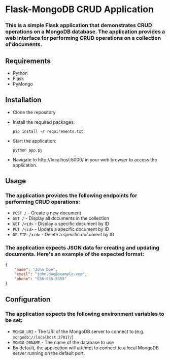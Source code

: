 # Flask-MongoDB CRUD Application
### This is a simple Flask application that demonstrates CRUD operations on a MongoDB database. The application provides a web interface for performing CRUD operations on a collection of documents.

## Requirements
* Python
* Flask
* PyMongo
  
## Installation
* Clone the repository
* Install the required packages: 
  
  `pip install -r requirements.txt`
* Start the application: 
  
  `python app.py`
* Navigate to http://localhost:5000/ in your web browser to access the application.

## Usage
### The application provides the following endpoints for performing CRUD operations:

* `POST /` - Create a new document
* `GET /` - Display all documents in the collection
* `GET /<id>` - Display a specific document by ID
* `PUT /<id>` - Update a specific document by ID
* `DELETE /<id>` - Delete a specific document by ID

### The application expects JSON data for creating and updating documents. Here's an example of the expected format:

```json
{
    "name": "John Doe",
    "email": "john.doe@example.com",
    "phone": "555-555-5555"
}
```

## Configuration
### The application expects the following environment variables to be set:

* `MONGO_URI` - The URI of the MongoDB server to connect to (e.g. `mongodb://localhost:27017/`)
* `MONGO_DBNAME` - The name of the database to use
* By default, the application will attempt to connect to a local MongoDB server running on the default port.

